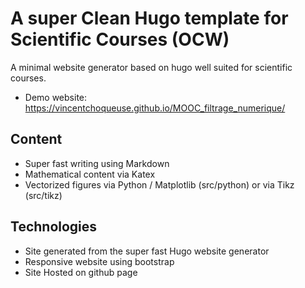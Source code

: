 # A super Clean Hugo template for Scientific Courses (OCW)

A minimal website generator based on hugo well suited for scientific courses.

* Demo website: https://vincentchoqueuse.github.io/MOOC_filtrage_numerique/

## Content

* Super fast writing using Markdown
* Mathematical content via Katex
* Vectorized figures via Python / Matplotlib (src/python) or via Tikz (src/tikz) 

## Technologies

* Site generated from the super fast Hugo website generator
* Responsive website using bootstrap 
* Site Hosted on github page 

